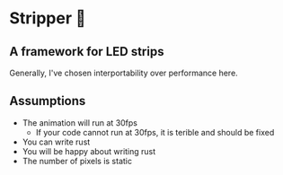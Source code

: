 # Stripper 🗿

## A framework for LED strips

Generally, I've chosen interportability over performance here.

## Assumptions

- The animation will run at 30fps
    - If your code cannot run at 30fps, it is terible and should be fixed
- You can write rust
- You will be happy about writing rust
- The number of pixels is static
